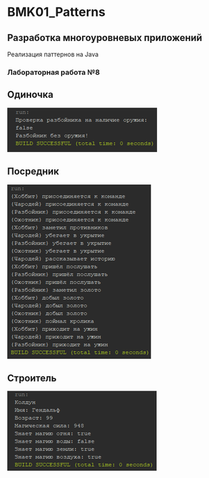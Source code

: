 # BMK01_Patterns
## Разработка многоуровневых приложений
Реализация паттернов на Java
### Лабораторная работа №8
## Одиночка
![Singleton](singleton.png)  
## Посредник
![Mediator](mediator.png)
## Строитель
![Builder](builder.png)